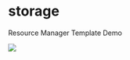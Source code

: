 # storage
Resource Manager Template Demo

<a href="https://azuredeploy.net/" target="_blank">
    <img src="http://azuredeploy.net/deploybutton.png"/>
